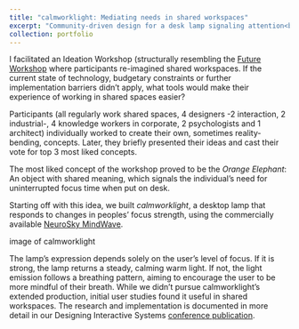 ```yaml
---
title: "calmworklight: Mediating needs in shared workspaces"
excerpt: "Community-driven design for a desk lamp signaling attention<br/><img src='/images/500x300.png'>"
collection: portfolio
---
```


I facilitated an Ideation Workshop (structurally resembling the [Future Workshop](https://participedia.net/method/4796) where participants re-imagined shared workspaces. If the current state of technology, budgetary constraints or further implementation barriers didn’t apply, what tools would make their experience of working in shared spaces easier? 

Participants (all regularly work shared spaces, 4 designers -2 interaction, 2 industrial-, 4 knowledge workers in corporate, 2 psychologists and 1 architect) individually worked to create their own, sometimes reality-bending, concepts. Later, they briefly presented their ideas and cast their vote for top 3 most liked concepts.

The most liked concept of the workshop proved to be the <i>Orange Elephant</i>: An object with shared meaning, which signals the individual’s need for uninterrupted focus time when put on desk.

Starting off with this idea, we built <i>calmworklight</i>, a desktop lamp that responds to changes in peoples’ focus strength, using the commercially available [NeuroSky MindWave](https://store.neurosky.com/pages/mindwave). 

image of calmworklight

The lamp’s expression depends solely on the user’s level of focus. If it is strong, the lamp returns a steady, calming warm light. If not, the light emission follows a breathing pattern, aiming to encourage the user to be more mindful of their breath. 
While we didn’t pursue calmworklight’s extended production, initial user studies found it useful in shared workspaces. The research and implementation is documented in more detail in our Designing Interactive Systems [conference publication](http://gulcest.github.io/files/turan-2019.pdf). 
